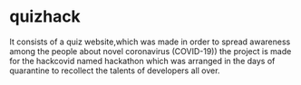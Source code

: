 # quizhack
It consists of a quiz website,which was made in order to spread awareness among the people about novel coronavirus (COVID-19))
the project is made for the hackcovid named hackathon which was arranged in the days of quarantine to recollect the talents of developers all over.
